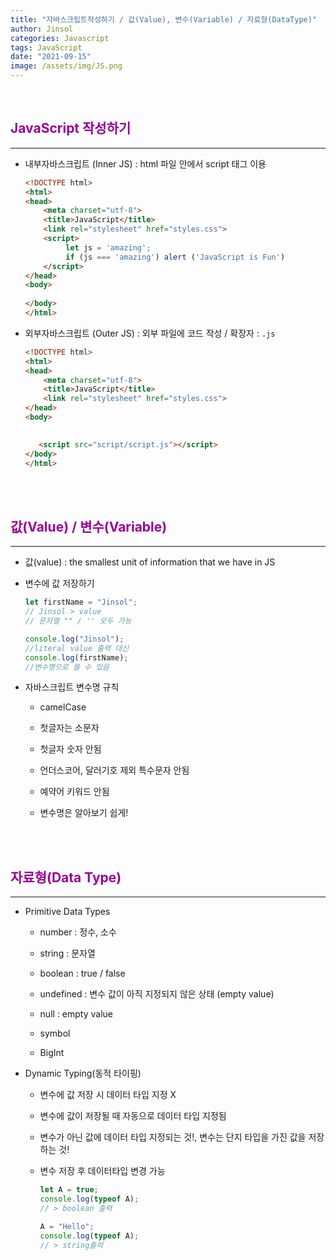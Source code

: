 ```yaml
---
title: "자바스크립트작성하기 / 값(Value), 변수(Variable) / 자료형(DataType)"
author: Jinsol
categories: Javascript
tags: JavaScript
date: "2021-09-15"
image: /assets/img/JS.png
---
```


<br>

## <span style="color:#990099">JavaScript 작성하기</span>

<hr>

- 내부자바스크립트 (Inner JS) : html 파일 안에서 script 태그 이용

    ```html
    <!DOCTYPE html>
    <html>
    <head>
        <meta charset="utf-8">
        <title>JavaScript</title>
        <link rel="stylesheet" href="styles.css">
        <script>
             let js = 'amazing';
             if (js === 'amazing') alert ('JavaScript is Fun')
        </script>
    </head>
    <body>
       
    </body>
    </html>
    ```

- 외부자바스크립트 (Outer JS) : 외부 파일에 코드 작성 / 확장자 : ` .js `

    ```html
    <!DOCTYPE html>
    <html>
    <head>
        <meta charset="utf-8">
        <title>JavaScript</title>
        <link rel="stylesheet" href="styles.css">
    </head>
    <body>
       

       <script src="script/script.js"></script>
    </body>
    </html>
    ```
    
<br><br>

## <span style="color:#990099">값(Value) / 변수(Variable)</span>

<hr>

- 값(value) : the smallest unit of information that we have in JS

- 변수에 값 저장하기

    ```javascript
    let firstName = "Jinsol";
    // Jinsol > value
    // 문자열 "" / '' 모두 가능

    console.log("Jinsol"); 
    //literal value 출력 대신
    console.log(firstName);
    //변수명으로 쓸 수 있음
    ```


- 자바스크립트 변수명 규칙

    - camelCase

    - 첫글자는 소문자

    - 첫글자 숫자 안됨

    - 언더스코어, 달러기호 제외 특수문자 안됨

    - 예약어 키워드 안됨

    - 변수명은 알아보기 쉽게!

    
<br><br>

## <span style="color:#990099">자료형(Data Type)</span>

<hr>

- Primitive Data Types

    - number : 정수, 소수

    - string : 문자열

    - boolean : true / false

    - undefined : 변수 값이 아직 지정되지 않은 상태 (empty value)

    - null : empty value

    - symbol

    - BigInt

- Dynamic Typing(동적 타이핑)

    - 변수에 값 저장 시 데이터 타입 지정 X

    - 변수에 값이 저장될 때 자동으로 데이터 타입 지정됨

    - 변수가 아닌 값에 데이터 타입 지정되는 것!, 변수는 단지 타입을 가진 값을 저장하는 것!

    - 변수 저장 후 데이터타입 변경 가능

        ```javascript
        let A = true;
        console.log(typeof A); 
        // > boolean 출력

        A = "Hello";
        console.log(typeof A); 
        // > string출력
        ```